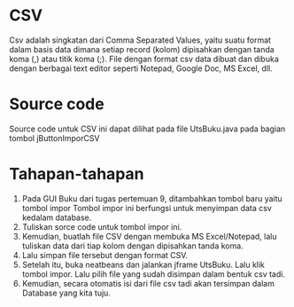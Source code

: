 # CSV 
Csv adalah singkatan dari Comma Separated Values, yaitu suatu format dalam basis data dimana setiap record (kolom) dipisahkan dengan tanda koma (,) atau titik koma (;). File dengan format csv data dibuat dan dibuka dengan berbagai text editor seperti Notepad, Google Doc, MS Excel, dll.

# Source code
Source code untuk CSV ini dapat dilihat pada file UtsBuku.java pada bagian tombol jButtonImporCSV

# Tahapan-tahapan
1. Pada GUI Buku dari tugas pertemuan 9, ditambahkan tombol baru yaitu tombol impor Tombol impor ini berfungsi untuk menyimpan data csv kedalam database.
2. Tuliskan sorce code untuk tombol impor ini.
3. Kemudian, buatlah file CSV dengan membuka MS Excel/Notepad, lalu tuliskan data dari tiap kolom dengan dipisahkan tanda koma.
4. Lalu simpan file tersebut dengan format CSV.
5. Setelah itu, buka neatbeans dan jalankan jframe UtsBuku. Lalu klik tombol impor. Lalu pilih file yang sudah disimpan dalam bentuk csv tadi.
6. Kemudian, secara otomatis isi dari file csv tadi akan tersimpan dalam Database yang kita tuju.

